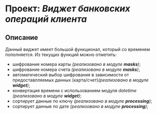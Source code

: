 # Проект: *Виджет банковских операций клиента*

## Описание
Данный виджет имеет большой функционал, который со временем пополняется.
Из текущих функций можно отметить:
* шифрование номера карты *(реализовано в модуле **masks**)*;
* шифрование номера счета *(реализовано в модуле **masks**)*;
* автоматический выбор шифрования в зависимости от предоставлляемых данных (карта/счет)*(реализовано в модуле **widget**)*;
* конвертация времени с использованием модуля *datetime* *(реализовано в модуле **widget**)*;
* сортирует данные по ключу *(реализовано в модуле **processing**)*;
* сортирует данные по дате *(реализовано в модуле **processing**)*;